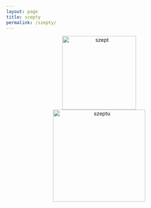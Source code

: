 ```yaml
---
layout: page
title: szepty
permalink: /szepty/
---
```


<div style="text-align:center"><img src="{{ site.baseurl }}/images/szeptucha-cr.svg" class="rotate" onclick="rotszept(this)" alt="szept" style="width: 200px;" /></div>
<div style="text-align:center"><img src="{{ site.baseurl }}/images/sz-napis.png" alt="szeptu" style="width: 250px;" /></div>


<div id="table"></div>

<script>

let table = '<table>';

for (let i = 0; i < 10; i++) {
  table += '<tr>'
  for (let j = 0; j < 20; j++) {
    if (Math.rand() < 0.5) {
      table += '<td class="white"></td>'
    } else {
      table += '<td class="black"></td>'
    }
  }
  table += '</tr>'
}

table += '</table>'

document.getElementById("table").innerHTML = table;
</script>
